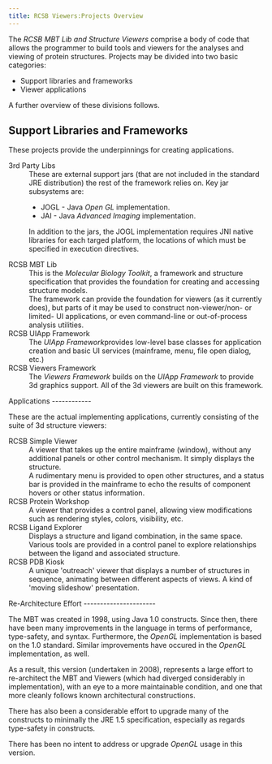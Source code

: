 ```yaml
---
title: RCSB Viewers:Projects Overview
---
```


The <em>RCSB MBT Lib and Structure Viewers</em> comprise a body of code
that allows the programmer to build tools and viewers for the analyses
and viewing of protein structures. Projects may be divided into two
basic categories:

-   Support libraries and frameworks
-   Viewer applications

A further overview of these divisions follows.

Support Libraries and Frameworks
--------------------------------

These projects provide the underpinnings for creating applications.

<dl>
<dt>
3rd Party Libs

<dd>
These are external support jars (that are not included in the standard
JRE distribution) the rest of the framework relies on. Key jar
subsystems are:

-   JOGL - Java <em>Open GL</em> implementation.
-   JAI - Java <em>Advanced Imaging</em> implementation.

In addition to the jars, the JOGL implementation requires JNI native
libraries for each targed platform, the locations of which must be
specified in execution directives.

<dt>
RCSB MBT Lib

<dd>
This is the <em>Molecular Biology Toolkit</em>, a framework and
structure specification that provides the foundation for creating and
accessing structure models.

<dd>
The framework can provide the foundation for viewers (as it currently
does), but parts of it may be used to construct non-viewer/non- or
limited- UI applications, or even command-line or out-of-process
analysis utilities.

<dt>
RCSB UIApp Framework

<dd>
The <em>UIApp Framework</em>provides low-level base classes for
application creation and basic UI services (mainframe, menu, file open
dialog, etc.)

<dt>
RCSB Viewers Framework

<dd>
The <em>Viewers Framework</em> builds on the <em>UIApp Framework</em> to
provide 3d graphics support. All of the 3d viewers are built on this
framework.

</dl>
Applications
------------

These are the actual implementing applications, currently consisting of
the suite of 3d structure viewers:

<dl>
<dt>
RCSB Simple Viewer

<dd>
A viewer that takes up the entire mainframe (window), without any
additional panels or other control mechanism. It simply displays the
structure.

<dd>
A rudimentary menu is provided to open other structures, and a status
bar is provided in the mainframe to echo the results of component hovers
or other status information.

<dt>
RCSB Protein Workshop

<dd>
A viewer that provides a control panel, allowing view modifications such
as rendering styles, colors, visibility, etc.

<dt>
RCSB Ligand Explorer

<dd>
Displays a structure and ligand combination, in the same space. Various
tools are provided in a control panel to explore relationships between
the ligand and associated structure.

<dt>
RCSB PDB Kiosk

<dd>
A unique 'outreach' viewer that displays a number of structures in
sequence, animating between different aspects of views. A kind of
'moving slideshow' presentation.

</dl>
Re-Architecture Effort
----------------------

The MBT was created in 1998, using Java 1.0 constructs. Since then,
there have been many improvements in the language in terms of
performance, type-safety, and syntax. Furthermore, the <em>OpenGL</em>
implementation is based on the 1.0 standard. Similar improvements have
occured in the <em>OpenGL</em> implementation, as well.

As a result, this version (undertaken in 2008), represents a large
effort to re-architect the MBT and Viewers (which had diverged
considerably in implementation), with an eye to a more maintainable
condition, and one that more cleanly follows known architectural
constructions.

There has also been a considerable effort to upgrade many of the
constructs to minimally the JRE 1.5 specification, especially as regards
type-safety in constructs.

There has been no intent to address or upgrade <em>OpenGL</em> usage in
this version.
